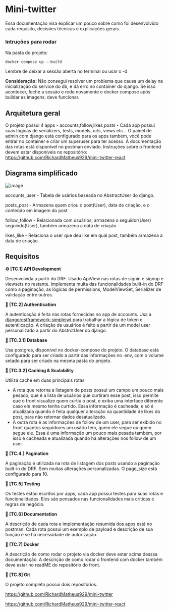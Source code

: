 # Mini-twitter

Essa documentação visa explicar um pouco sobre como foi desenvolvido cada requisito, decisões técnicas e explicações gerais.

### Intruções para rodar
Na pasta do projeto:
```
docker compose up --build
```
Lembre de deixar a sessão aberta no terminal ou usar o -d

**Consideração:** Não consegui resolver um problema que causa um delay na inicialização do service do db, e dá erro no container do django. Se isso acontecer, feche a sessão e rode novamente o docker compose após buildar as imagens, deve funcionar.

## Arquitetura geral
O projeto possui 4 apps - accounts,follow,likes,posts - Cada app possui suas lógicas de serializers, tests, models, urls, views etc...
O painel de admin com django está configurado para os apps também, você pode entrar no container e criar um superuser para ter acesso.
A documentação das rotas está disponível no postman enviado. Instruções sobre o frontend devem estar disponíveis no repositório: 
https://github.com/RichardMatheus929/mini-twitter-react 

## Diagrama simplificado
![image](https://github.com/user-attachments/assets/89b90f3a-4b37-49a5-82d7-a5b2b9ab5274)

accounts_user - Tabela de usários baseada no AbstractUser do django.

posts_post - Armazena quem criou o post(User), data de criação, e o conteúdo em imagem do post

follow_follow - Relacionada com usuários, armazena o seguidor(User) seguindo(User), também armazena a data de criação

likes_like - Relaciona o user que deu like em qual post, também armazena a data de criação

## Requisitos

**⚙️ [TC.1] API Development**

Desenvolvida a partir do DRF. Usado ApiView nas rotas de signin e signup e viewsets no restante. Implementa muita das funcionalidades built-in do DRF como a paginação, as lógicas de permissions, ModelViewSet, Serializer de validação entre outros. 

**🔐 [TC.2] Authentication**

A autenticação é feita nas rotas fornecidas no app de accounts. Usa a [djangorestframework-simplejwt](https://pypi.org/project/djangorestframework-simplejwt/) para trabalhar a lógica de token e autentiicação. A criação de usuários é feito a partir de um model user personalizado a partir do AbstrctUser do django.

**💽 [TC.3.1] Database**

Usa postgres, disponível no docker-compose do projeto. O database está configurado para ser criado a partir das informações no .env, com o volume setado para ser criado na mesma pasta do projeto.

**🔋 [TC.3.2] Caching & Scalability**

Utiliza cache em duas principais rotas

- A rota que retorna a listagem de posts possui um campo um pouco mais pesado, que é a lista de usuários que curtiram esse post, isso permite que o front visualize quem curtiu o post, e exiba uma interface diferente caso ele mesmo tenha curtido. Essa informação é cacheada, e só é atualizada quando é feita qualquer alteração na quantidade de likes do post, para não retornar dados desatualizado.
- A outra rota é as informações de follow de um user, para ser exibido no front quantos seguidores um usário tem, quem ele segue ou quem segue ele. Essa é uma informação um pouco mais pesada também, por isso é cacheada e atualizada quando há alterações nos follow de um user.

**📄 [TC.4.] Pagination**

A paginação é utilizada na rota de listagem dos posts usando a paginação built-in do DRF. Sem muitas alterações personalizadas. O page_size está configurado para 10.

**🧪 [TC.5] Testing**

Os testes estão escritos por apps, cada app possui testes para suas rotas e funcionalidades. Eles são pensados nas funcionalidades mais críticas e regras de negócio. 

**📝 [TC.6] Documentation**

A descrição de cada rota e implementação resumida dos apps está no postman. Cada rota possui um exemplo de payload e descrição de sua função e se há necessidade de autorização.

**🐳 [TC.7] Docker**

A descrição de como rodar o projeto via docker deve estar acima desssa documentação. A descrição de como rodar o frontend com docker também deve estar no readME do repositório do front.

**📂 [TC.8] Git**

O projeto completo possui dois repositórios.

https://github.com/RichardMatheus929/mini-twitter

https://github.com/RichardMatheus929/mini-twitter-react
